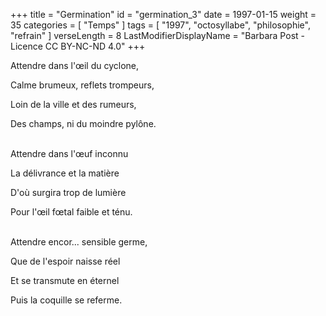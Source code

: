 +++
title = "Germination"
id = "germination_3"
date = 1997-01-15
weight = 35
categories = [ "Temps" ]
tags = [ "1997", "octosyllabe", "philosophie", "refrain" ]
verseLength = 8
LastModifierDisplayName = "Barbara Post - Licence CC BY-NC-ND 4.0"
+++

Attendre dans l'œil du cyclone,

Calme brumeux, reflets trompeurs,

Loin de la ville et des rumeurs,

Des champs, ni du moindre pylône.

 \
Attendre dans l'œuf inconnu

La délivrance et la matière

D'où surgira trop de lumière

Pour l'œil fœtal faible et ténu.

 \
Attendre encor... sensible germe,

Que de l'espoir naisse réel

Et se transmute en éternel

Puis la coquille se referme.
